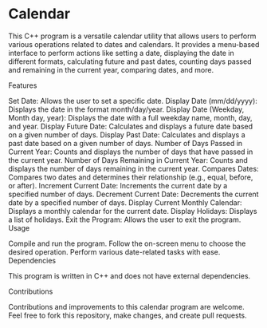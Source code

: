 # Calendar

This C++ program is a versatile calendar utility that allows users to perform various operations related to dates and calendars. It provides a menu-based interface to perform actions like setting a date, displaying the date in different formats, calculating future and past dates, counting days passed and remaining in the current year, comparing dates, and more.

Features

Set Date: Allows the user to set a specific date.
Display Date (mm/dd/yyyy): Displays the date in the format month/day/year.
Display Date (Weekday, Month day, year): Displays the date with a full weekday name, month, day, and year.
Display Future Date: Calculates and displays a future date based on a given number of days.
Display Past Date: Calculates and displays a past date based on a given number of days.
Number of Days Passed in Current Year: Counts and displays the number of days that have passed in the current year.
Number of Days Remaining in Current Year: Counts and displays the number of days remaining in the current year.
Compares Dates: Compares two dates and determines their relationship (e.g., equal, before, or after).
Increment Current Date: Increments the current date by a specified number of days.
Decrement Current Date: Decrements the current date by a specified number of days.
Display Current Monthly Calendar: Displays a monthly calendar for the current date.
Display Holidays: Displays a list of holidays.
Exit the Program: Allows the user to exit the program.
Usage

Compile and run the program.
Follow the on-screen menu to choose the desired operation.
Perform various date-related tasks with ease.
Dependencies

This program is written in C++ and does not have external dependencies.

Contributions

Contributions and improvements to this calendar program are welcome. Feel free to fork this repository, make changes, and create pull requests.
